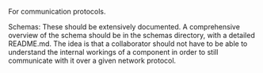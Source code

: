 For communication protocols. 

Schemas: These should be extensively documented. A comprehensive overview of the schema should be in the schemas directory, with a detailed README.md. The idea is that a collaborator should not have to be able to understand the internal workings of a component in order to still communicate with it over a given network protocol.

